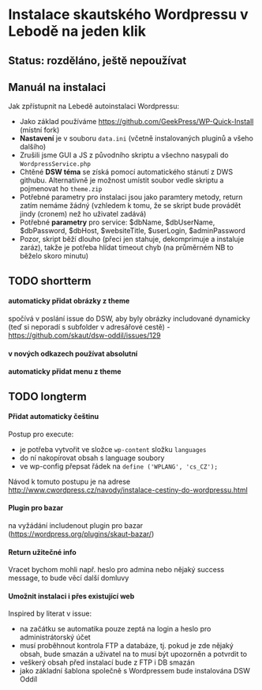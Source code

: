 # Instalace skautského Wordpressu v Lebodě na jeden klik 

## Status: rozděláno, ještě nepoužívat

## Manuál na instalaci 

Jak zpřístupnit na Lebedě autoinstalaci Wordpressu: 

* Jako základ používáme https://github.com/GeekPress/WP-Quick-Install (místní fork)
* **Nastavení** je v souboru `data.ini` (včetně instalovaných pluginů a všeho dalšího)
* Zrušili jsme GUI a JS z původního skriptu a všechno nasypali do `WordpressService.php`
* Chtěné **DSW téma** se získá pomocí automatického stánutí z DWS githubu. Alternativně je možnost umístit soubor vedle skriptu a pojmenovat ho `theme.zip` 
* Potřebné parametry pro instalaci jsou jako paramtery metody, return zatím nemáme žádný (vzhledem k tomu, že se skript bude provádět jindy (cronem) než ho uživatel zadává)
* Potřebné **parametry** pro service: $dbName, $dbUserName, $dbPassword, $dbHost, $websiteTitle, $userLogin, $adminPassword
* Pozor, skript běží dlouho (přeci jen stahuje, dekomprimuje a instaluje zaráz), takže je potřeba hlídat timeout chyb (na průměrném NB to běželo skoro minutu)

## TODO shortterm

#### automaticky přidat obrázky z theme

spočívá v poslání issue do DSW, aby byly obrázky includované dynamicky (teď si neporadí s subfolder v adresářové cestě) - https://github.com/skaut/dsw-oddil/issues/129


#### v nových odkazech používat absolutní

#### automaticky přidat menu z theme


## TODO longterm

#### Přidat automaticky češtinu

Postup pro execute: 

* je potřeba vytvořit ve složce `wp-content` složku `languages`
* do ní nakopírovat obsah s language soubory
* ve wp-config přepsat řádek na `define ('WPLANG', 'cs_CZ');`

Návod k tomuto postupu je na adrese http://www.cwordpress.cz/navody/instalace-cestiny-do-wordpressu.html

#### Plugin pro bazar

na vyžádání includenout plugin pro bazar (https://wordpress.org/plugins/skaut-bazar/)

#### Return užitečné info

Vracet bychom mohli např. heslo pro admina nebo nějaký success message, to bude věcí další domluvy

#### Umožnit instalaci i přes existující web

Inspired by literat v issue:  

* na začátku se automatika pouze zeptá na login a heslo pro administrátorský účet
* musí proběhnout kontrola FTP a databáze, tj. pokud je zde nějaký obsah, bude smazán a uživatel na to musí být upozorněn a potvrdit to
* veškerý obsah před instalací bude z FTP i DB smazán
* jako základní šablona společně s Wordpressem bude instalována DSW Oddíl